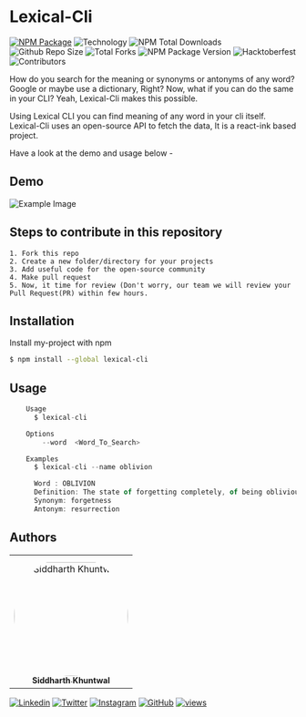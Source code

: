 # Lexical-Cli

[![NPM Package](https://img.shields.io/badge/npm-CB3837?style=for-the-badge&logo=npm&logoColor=white)](https://www.npmjs.com/package/lexical-cli)
![Technology](https://img.shields.io/badge/JavaScript-323330?style=for-the-badge&logo=javascript&logoColor=F7DF1E)
![NPM Total Downloads](https://img.shields.io/npm/dt/lexical-cli?label=Total%20Downloads&style=for-the-badge)
![Github Repo Size](https://img.shields.io/github/repo-size/sid-khuntwal/lexical-cli-hacktoberfest?style=for-the-badge)
![Total Forks](https://img.shields.io/github/forks/sid-khuntwal/lexical-cli-hacktoberfest?style=for-the-badge)
![NPM Package Version](https://img.shields.io/npm/v/lexical-cli?style=for-the-badge)
![Hacktoberfest](https://img.shields.io/github/hacktoberfest/2022/sid-khuntwal/lexical-cli-hacktoberfest?style=for-the-badge)
![Contributors](https://img.shields.io/github/contributors/sid-khuntwal/lexical-cli-hacktoberfest?style=for-the-badge)


How do you search for the meaning or synonyms or antonyms of any word?
Google or maybe use a dictionary, Right? Now, what if you can do the same in your CLI?
Yeah, Lexical-Cli makes this possible.

Using Lexical CLI you can find meaning of any word in your cli itself. Lexical-Cli uses an open-source API to fetch the data, It is a react-ink based project.

Have a look at the demo and usage below -

## Demo

![Example Image](./assets/example-img.jpg)

## Steps to contribute in this repository

    1. Fork this repo
    2. Create a new folder/directory for your projects
    3. Add useful code for the open-source community
    4. Make pull request
    5. Now, it time for review (Don't worry, our team we will review your Pull Request(PR) within few hours.

## Installation

Install my-project with npm

```bash
$ npm install --global lexical-cli
```

## Usage

```javascript
 	Usage
	  $ lexical-cli

	Options
		--word  <Word_To_Search>

	Examples
	  $ lexical-cli --name oblivion

	  Word : OBLIVION
	  Definition: The state of forgetting completely, of being oblivious, unconscious, unaware, as when sleeping, drunk, or dead.To consign to oblivion; to efface utterly.
	  Synonym: forgetness
	  Antonym: resurrection
```

## Authors

<table>
<tr>
    <td align="center" style="word-wrap: break-word; width: 200.0; height: 200.0">
        <a href=https://www.linkedin.com/in/sidlyf>
            <img src=https://avatars.githubusercontent.com/u/76204320?v=4 width="200;"  style="border-radius:50%;align-items:center;justify-content:center;overflow:hidden;padding-top:10px" alt="Siddharth Khuntwal"/>
            <br />
            <sub style="font-size:14px"><b>Siddharth Khuntwal</b></sub>
        </a>
    </td>
</tr>
</table>

[![Linkedin](https://img.shields.io/badge/-LinkedIn-blue?style=flat-square&logo=Linkedin&logoColor=white&link=https://www.linkedin.com/in/sidlyf/)](https://www.linkedin.com/in/sidlyf/)
[![Twitter](https://img.shields.io/badge/-Twitter-%231DA1F2.svg?style=flat-square&logo=twitter&logoColor=white&link=https://twitter.com/siddlyf)](https://twitter.com/siddlyf)
[![Instagram](https://img.shields.io/badge/-Instagram-red?style=flat-square&logo=Instagram&logoColor=white&link=https://www.instagram.com/sidlyf/)](https://www.instagram.com/sidlyf/)
[![GitHub](https://img.shields.io/badge/-Github-%23100000.svg?&style=flat-square&logo=github&logoColor=white&link=https://github.com/sid-khuntwal)](https://github.com/sid-khuntwal)
[![views](https://komarev.com/ghpvc/?username=sid-khuntwal&label=Profile%20views&color=0e75b6&style=flat)](https://github.com/sid-khuntwal)
